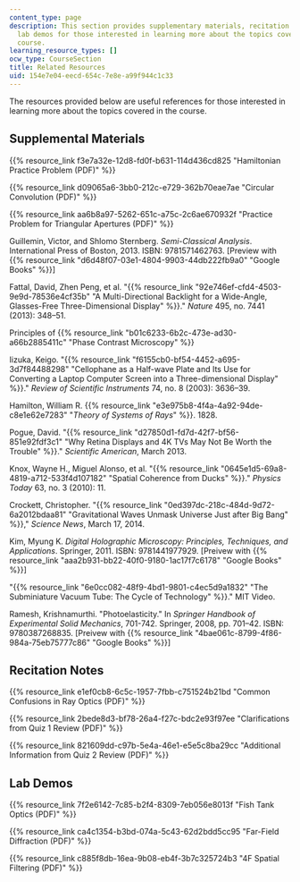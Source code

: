 ```yaml
---
content_type: page
description: This section provides supplementary materials, recitation notes, and
  lab demos for those interested in learning more about the topics covered in the
  course.
learning_resource_types: []
ocw_type: CourseSection
title: Related Resources
uid: 154e7e04-eecd-654c-7e8e-a99f944c1c33
---
```


The resources provided below are useful references for those interested in learning more about the topics covered in the course.

Supplemental Materials
----------------------

{{% resource_link f3e7a32e-12d8-fd0f-b631-114d436cd825 "Hamiltonian Practice Problem (PDF)" %}}

{{% resource_link d09065a6-3bb0-212c-e729-362b70eae7ae "Circular Convolution (PDF)" %}}

{{% resource_link aa6b8a97-5262-651c-a75c-2c6ae670932f "Practice Problem for Triangular Apertures (PDF)" %}}

Guillemin, Victor, and Shlomo Sternberg. _Semi-Classical Analysis_. International Press of Boston, 2013. ISBN: 9781571462763. \[Preview with {{% resource_link "d6d48f07-03e1-4804-9903-44db222fb9a0" "Google Books" %}}\]

Fattal, David, Zhen Peng, et al. "{{% resource_link "92e746ef-cfd4-4503-9e9d-78536e4cf35b" "A Multi-Directional Backlight for a Wide-Angle, Glasses-Free Three-Dimensional Display" %}}." _Nature_ 495, no. 7441 (2013): 348–51.

Principles of {{% resource_link "b01c6233-6b2c-473e-ad30-a66b2885411c" "Phase Contrast Microscopy" %}}

Iizuka, Keigo. "{{% resource_link "f6155cb0-bf54-4452-a695-3d7f84488298" "Cellophane as a Half-wave Plate and Its Use for Converting a Laptop Computer Screen into a Three-dimensional Display" %}}." _Review of Scientific Instruments_ 74, no. 8 (2003): 3636–39.

Hamilton, William R. {{% resource_link "e3e975b8-4f4a-4a92-94de-c8e1e62e7283" "_Theory of Systems of Rays_" %}}. 1828.

Pogue, David. "{{% resource_link "d27850d1-fd7d-42f7-bf56-851e92fdf3c1" "Why Retina Displays and 4K TVs May Not Be Worth the Trouble" %}}." _Scientific American_, March 2013.

Knox, Wayne H., Miguel Alonso, et al. "{{% resource_link "0645e1d5-69a8-4819-a712-533f4d107182" "Spatial Coherence from Ducks" %}}." _Physics Today_ 63, no. 3 (2010): 11.

Crockett, Christopher. "{{% resource_link "0ed397dc-218c-484d-9d72-6a2012bdaa81" "Gravitational Waves Unmask Universe Just after Big Bang" %}}," _Science News_, March 17, 2014.

Kim, Myung K. _Digital Holographic Microscopy: Principles, Techniques, and Applications_. Springer, 2011. ISBN: 9781441977929. \[Preivew with {{% resource_link "aaa2b931-bb22-40f0-9180-1ac17f7c6178" "Google Books" %}}\]

"{{% resource_link "6e0cc082-48f9-4bd1-9801-c4ec5d9a1832" "The Subminiature Vacuum Tube: The Cycle of Technology" %}}." MIT Video.

Ramesh, Krishnamurthi. "Photoelasticity." In _Springer Handbook of Experimental Solid Mechanics_, 701-742. Springer, 2008, pp. 701–42. ISBN: 9780387268835. \[Preivew with {{% resource_link "4bae061c-8799-4f86-984a-75eb75777c86" "Google Books" %}}\]

Recitation Notes
----------------

{{% resource_link e1ef0cb8-6c5c-1957-7fbb-c751524b21bd "Common Confusions in Ray Optics (PDF)" %}}

{{% resource_link 2bede8d3-bf78-26a4-f27c-bdc2e93f97ee "Clarifications from Quiz 1 Review (PDF)" %}}

{{% resource_link 821609dd-c97b-5e4a-46e1-e5e5c8ba29cc "Additional Information from Quiz 2 Review (PDF)" %}}

Lab Demos
---------

{{% resource_link 7f2e6142-7c85-b2f4-8309-7eb056e8013f "Fish Tank Optics (PDF)" %}}

{{% resource_link ca4c1354-b3bd-074a-5c43-62d2bdd5cc95 "Far-Field Diffraction (PDF)" %}}

{{% resource_link c885f8db-16ea-9b08-eb4f-3b7c325724b3 "4F Spatial Filtering (PDF)" %}}